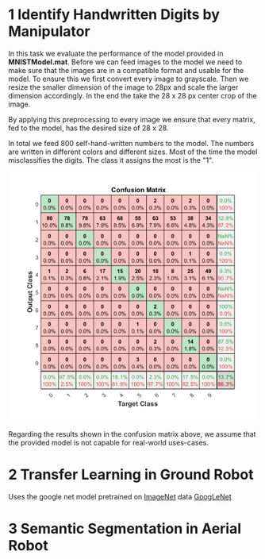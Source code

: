 # 1 Identify Handwritten Digits by Manipulator

In this task we evaluate the performance of the model provided in **MNISTModel.mat**. Before we can feed images to the model we need to make sure that the images are in a compatible format and usable for the model. To ensure this we first convert every image to grayscale. Then we resize the smaller dimension of the image to 28px and scale the larger dimension accordingly. In the end the take the 28 x 28 px center crop of the image. 

By applying this preprocessing to every image we ensure that every matrix, fed to the model, has the desired size of 28 x 28.

In total we feed 800 self-hand-written numbers to the model. The numbers are written in different colors and different sizes. Most of the time the model misclassifies the digits. The class it assigns the most is the "1".

![Task1 Confusion Matrix](./task1_confusion_matrix.png)

Regarding the results shown in the confusion matrix above, we assume that the provided model is not capable for real-world uses-cases.



# 2 Transfer Learning in Ground Robot

Uses the google net model pretrained on [ImageNet](http://www.image-net.org) data [GoogLeNet](https://arxiv.org/abs/1409.4842)

# 3 Semantic Segmentation in Aerial Robot

